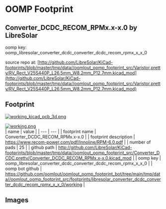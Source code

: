 # OOMP Footprint  
## Converter_DCDC_RECOM_RPMx.x-x.0  by LibreSolar  
  
oomp key: oomp_libresolar_converter_dcdc_converter_dcdc_recom_rpmx_x_x_0  
  
source repo at: [http://github.com/LibreSolar/KiCad-footprints/blob/master/tmp/data//oomlout_oomp_footprint_src/Varistor.pretty/RV_Rect_V25S440P_L26.5mm_W8.2mm_P12.7mm.kicad_mod](http://github.com/LibreSolar/KiCad-footprints/blob/master/tmp/data//oomlout_oomp_footprint_src/Varistor.pretty/RV_Rect_V25S440P_L26.5mm_W8.2mm_P12.7mm.kicad_mod)  
## Footprint  
  
[![working_kicad_pcb_3d.png](working_kicad_pcb_3d_600.png)](working_kicad_pcb_3d.png)  
  
[![working.png](working_600.png)](working.png)  
| name | value | 
| --- | --- | 
| footprint name | Converter_DCDC_RECOM_RPMx.x-x.0 | 
| footprint description | https://www.recom-power.com/pdf/Innoline/RPM-6.0.pdf | 
| number of pads | 25 | 
| github path | http://github.com/LibreSolar/KiCad-footprints/blob/master/tmp/data//oomlout_oomp_footprint_src/Converter_DCDC.pretty/Converter_DCDC_RECOM_RPMx.x-x.0.kicad_mod | 
| oomp key | oomp_libresolar_converter_dcdc_converter_dcdc_recom_rpmx_x_x_0 | 
| oomp bot github | https://github.com/oomlout/oomlout_oomp_footprint_bot/tree/main/tmp/data//oomlout_oomp_footprint_src/footprints/libresolar_converter_dcdc_converter_dcdc_recom_rpmx_x_x_0/working | 
## Images  
